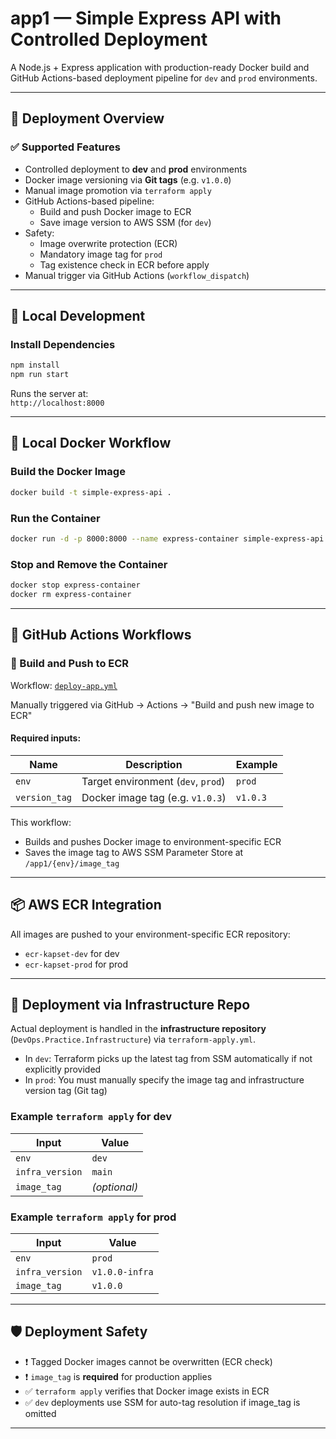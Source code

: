 # app1 — Simple Express API with Controlled Deployment

A Node.js + Express application with production-ready Docker build and GitHub Actions-based deployment pipeline for `dev` and `prod` environments.

---

## 🚀 Deployment Overview

### ✅ Supported Features

- Controlled deployment to **dev** and **prod** environments
- Docker image versioning via **Git tags** (e.g. `v1.0.0`)
- Manual image promotion via `terraform apply`
- GitHub Actions-based pipeline:
  - Build and push Docker image to ECR
  - Save image version to AWS SSM (for `dev`)
- Safety:
  - Image overwrite protection (ECR)
  - Mandatory image tag for `prod`
  - Tag existence check in ECR before apply
- Manual trigger via GitHub Actions (`workflow_dispatch`)

---

## 🧪 Local Development

### Install Dependencies

```bash
npm install
npm run start
```

Runs the server at:  
`http://localhost:8000`

---

## 🐳 Local Docker Workflow

### Build the Docker Image

```bash
docker build -t simple-express-api .
```

### Run the Container

```bash
docker run -d -p 8000:8000 --name express-container simple-express-api
```

### Stop and Remove the Container

```bash
docker stop express-container
docker rm express-container
```

---

## 🔄 GitHub Actions Workflows

### 🔹 Build and Push to ECR

Workflow: [`deploy-app.yml`](../.github/workflows/deploy-app.yml)

Manually triggered via GitHub → Actions → "Build and push new image to ECR"

#### Required inputs:

| Name          | Description                        | Example  |
| ------------- | ---------------------------------- | -------- |
| `env`         | Target environment (`dev`, `prod`) | `prod`   |
| `version_tag` | Docker image tag (e.g. `v1.0.3`)   | `v1.0.3` |

This workflow:

- Builds and pushes Docker image to environment-specific ECR
- Saves the image tag to AWS SSM Parameter Store at `/app1/{env}/image_tag`

---

## 📦 AWS ECR Integration

All images are pushed to your environment-specific ECR repository:

- `ecr-kapset-dev` for dev
- `ecr-kapset-prod` for prod

---

## 📜 Deployment via Infrastructure Repo

Actual deployment is handled in the **infrastructure repository** (`DevOps.Practice.Infrastructure`) via `terraform-apply.yml`.

- In `dev`: Terraform picks up the latest tag from SSM automatically if not explicitly provided
- In `prod`: You must manually specify the image tag and infrastructure version tag (Git tag)

### Example `terraform apply` for dev

| Input           | Value        |
| --------------- | ------------ |
| `env`           | `dev`        |
| `infra_version` | `main`       |
| `image_tag`     | _(optional)_ |

### Example `terraform apply` for prod

| Input           | Value          |
| --------------- | -------------- |
| `env`           | `prod`         |
| `infra_version` | `v1.0.0-infra` |
| `image_tag`     | `v1.0.0`       |

---

## 🛡 Deployment Safety

- ❗ Tagged Docker images cannot be overwritten (ECR check)
- ❗ `image_tag` is **required** for production applies
- ✅ `terraform apply` verifies that Docker image exists in ECR
- ✅ `dev` deployments use SSM for auto-tag resolution if image_tag is omitted

---
